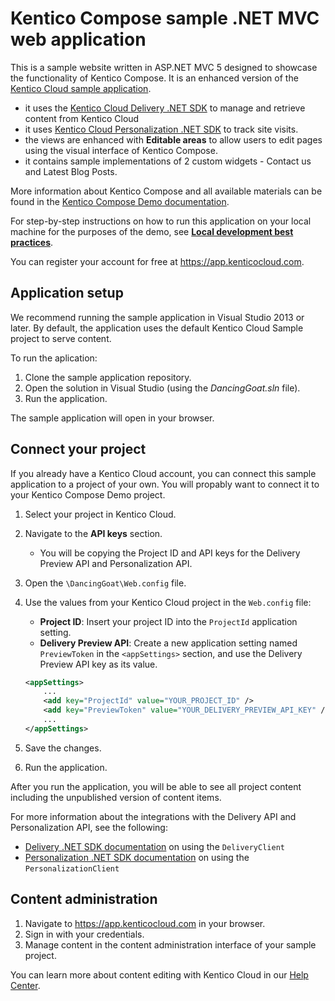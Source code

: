 # Kentico Compose sample .NET MVC web application

This is a sample website written in ASP.NET MVC 5 designed to showcase the functionality of Kentico Compose. It is an enhanced version of the [Kentico Cloud sample application](https://github.com/Kentico/cloud-sample-app-net). 

* it uses the [Kentico Cloud Delivery .NET SDK](https://github.com/Kentico/delivery-sdk-net) to manage and retrieve content from Kentico Cloud
* it uses [Kentico Cloud Personalization .NET SDK](https://github.com/Kentico/personalization-sdk-net) to track site visits. 
* the views are enhanced with **Editable areas** to allow users to edit pages using the visual interface of Kentico Compose. 
* it contains sample implementations of 2 custom widgets - Contact us and Latest Blog Posts. 

More information about Kentico Compose and all available materials can be found in the [Kentico Compose Demo documentation](https://docs.kentico.com/display/RES/Kentico+Compose+Demo). 

For step-by-step instructions on how to run this application on your local machine for the purposes of the demo, see **[Local development best practices](https://docs.kentico.com/display/RES/Local+development+best+practices)**.  

You can register your account for free at <https://app.kenticocloud.com>.

## Application setup

We recommend running the sample application in Visual Studio 2013 or later. By default, the application uses the default Kentico Cloud Sample project to serve content.

To run the aplication:

1. Clone the sample application repository.
1. Open the solution in Visual Studio (using the _DancingGoat.sln_ file).
1. Run the application.

The sample application will open in your browser.

## Connect your project

If you already have a Kentico Cloud account, you can connect this sample application to a project of your own. You will propably want to connect it to your Kentico Compose Demo project.

1. Select your project in Kentico Cloud.
1. Navigate to the **API keys** section.

    * You will be copying the Project ID and API keys for the Delivery Preview API and Personalization API.

1. Open the `\DancingGoat\Web.config` file.
1. Use the values from your Kentico Cloud project in the `Web.config` file:

    * **Project ID**: Insert your project ID into the `ProjectId` application setting.
    * **Delivery Preview API**: Create a new application setting named `PreviewToken` in the `<appSettings>` section, and use the Delivery Preview API key as its value.

    ```xml
    <appSettings>
        ...
        <add key="ProjectId" value="YOUR_PROJECT_ID" />
        <add key="PreviewToken" value="YOUR_DELIVERY_PREVIEW_API_KEY" />
        ...
    </appSettings>
    ```

1. Save the changes.
1. Run the application.

After you run the application, you will be able to see all project content including the unpublished version of content items.

For more information about the integrations with the Delivery API and Personalization API, see the following:

* [Delivery .NET SDK documentation](https://github.com/Kentico/delivery-sdk-net#using-the-deliveryclient) on using the `DeliveryClient`
* [Personalization .NET SDK documentation](https://github.com/Kentico/personalization-sdk-net#basic-scenarios) on using the `PersonalizationClient`

## Content administration

1. Navigate to <https://app.kenticocloud.com> in your browser.
1. Sign in with your credentials.
1. Manage content in the content administration interface of your sample project.

You can learn more about content editing with Kentico Cloud in our [Help Center](http://help.kenticocloud.com/).
